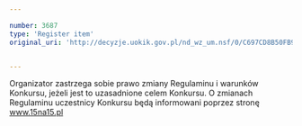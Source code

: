 ```yaml
---

number: 3687
type: 'Register item'
original_uri: 'http://decyzje.uokik.gov.pl/nd_wz_um.nsf/0/C697CD8B50FB9FB9C1257A6A0034A811?OpenDocument'


---
```


Organizator zastrzega sobie prawo zmiany Regulaminu i warunków Konkursu, jeżeli jest to uzasadnione celem Konkursu. O zmianach Regulaminu uczestnicy Konkursu będą informowani poprzez stronę www.15na15.pl
